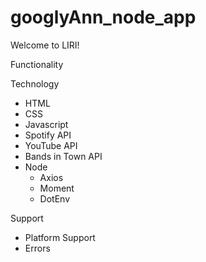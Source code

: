 # googlyAnn_node_app

Welcome to LIRI!

Functionality

Technology

- HTML
- CSS
- Javascript
- Spotify API
- YouTube API
- Bands in Town API
- Node
  - Axios
  - Moment
  - DotEnv

Support

- Platform Support
- Errors
